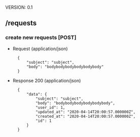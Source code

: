 VERSION: 0.1


##  /requests

### create new requests [POST]

+ Request (application/json)

        {
            "subject": "subject",
            "body": "bodybodybodybodybodybody"
        }



+ Response 200 (application/json)

        {
            "data": {
                "subject": "subject",
                "body": "bodybodybodybodybodybody",
                "user_id": 1,
                "updated_at": "2020-04-14T20:00:57.000000Z",
                "created_at": "2020-04-14T20:00:57.000000Z",
                "id": 1
            }
        }



